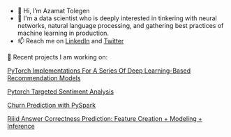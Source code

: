 - 👋 Hi, I’m Azamat Tolegen
- 👀 I'm a data scientist who is deeply interested in tinkering with neural networks, natural language processing, and gathering best practices of machine learning in production. 
- 📫 Reach me on [LinkedIn](https://www.linkedin.com/in/azamat-tolegen-763969bb/) and [Twitter](https://twitter.com/Azamat07412948)

<!---
azamatolegen/azamatolegen is a ✨ special ✨ repository because its `README.md` (this file) appears on your GitHub profile.
You can click the Preview link to take a look at your changes.
--->

📝 Recent projects I am working on: 

[PyTorch Implementations For A Series Of Deep Learning-Based Recommendation Models](https://github.com/azamatolegen/pytorch-recommendation_systems)

[Pytorch Targeted Sentiment Analysis](https://github.com/azamatolegen/pytorch-targeted-sentiment-analysis)

[Churn Prediction with PySpark](https://github.com/azamatolegen/pyspark-churn-prediction)

[Riiid Answer Correctness Prediction: Feature Creation + Modeling + Inference ](https://github.com/azamatolegen/kaggle-Riiid-prediction-LightGBM)
